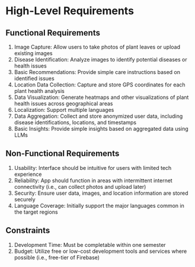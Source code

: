 # High-Level Requirements

## Functional Requirements
1. Image Capture: Allow users to take photos of plant leaves or upload existing images
1. Disease Identification: Analyze images to identify potential diseases or health issues
1. Basic Recommendations: Provide simple care instructions based on identified issues
1. Location Data Collection: Capture and store GPS coordinates for each plant health analysis
1. Data Visualization: Generate heatmaps and other visualizations of plant health issues across geographical areas
1. Localization: Support multiple languages
1. Data Aggregation: Collect and store anonymized user data, including disease identifications, locations, and timestamps
1. Basic Insights: Provide simple insights based on aggregated data using LLMs

## Non-Functional Requirements
1. Usability: Interface should be intuitive for users with limited tech experience
1. Reliability: App should function in areas with intermittent internet connectivity (i.e., can collect photos and upload later)
1. Security: Ensure user data, images, and location information are stored securely
1. Language Coverage: Initially support the major languages common in the target regions

## Constraints
1. Development Time: Must be completable within one semester
1. Budget: Utilize free or low-cost development tools and services where possible (i.e., free-tier of Firebase)